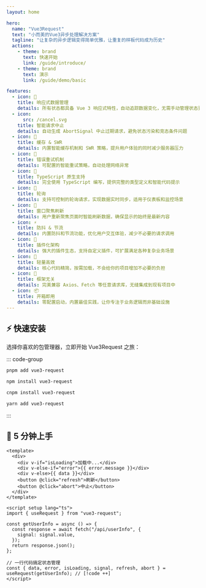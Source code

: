 ```yaml
---
layout: home

hero:
  name: "Vue3Request"
  text: "小而美的Vue3异步处理解决方案"
  tagline: "让复杂的异步逻辑变得简单优雅，让重复的样板代码成为历史"
  actions:
    - theme: brand
      text: 快速开始
      link: /guide/introduce/
    - theme: brand
      text: 演示
      link: /guide/demo/basic

features:
  - icon: 🚀
    title: 响应式数据管理
    details: 所有状态都具备 Vue 3 响应式特性，自动追踪数据变化，无需手动管理状态更新
  - icon:
      src: /cancel.svg
    title: 智能请求中止
    details: 自动生成 AbortSignal 中止过期请求，避免状态污染和竞态条件问题
  - icon: 💾
    title: 缓存 & SWR
    details: 内置智能缓存机制和 SWR 策略，提升用户体验的同时减少服务器压力
  - icon: 🔄
    title: 错误重试机制
    details: 可配置的智能重试策略，自动处理网络异常
  - icon: 📠
    title: TypeScript 原生支持
    details: 完全使用 TypeScript 编写，提供完整的类型定义和智能代码提示
  - icon: 🔁
    title: 轮询
    details: 支持可控制的轮询请求，实现数据实时同步，适用于仪表板和监控场景
  - icon: 🎯
    title: 窗口聚焦刷新
    details: 用户重新聚焦页面时智能刷新数据，确保显示的始终是最新内容
  - icon: ⚡
    title: 防抖 & 节流
    details: 内置防抖和节流功能，优化用户交互体验，减少不必要的请求调用
  - icon: 🧩
    title: 插件化架构
    details: 强大的插件生态，支持自定义插件，可扩展满足各种复杂业务场景
  - icon: 🍃
    title: 轻量高效
    details: 核心代码精简，按需加载，不会给你的项目增加不必要的负担
  - icon: 🔌
    title: 框架无关
    details: 完美兼容 Axios、Fetch 等任意请求库，无缝集成到现有项目中
  - icon: 📦
    title: 开箱即用
    details: 零配置启动，内置最佳实践，让你专注于业务逻辑而非基础设施
---
```


## ⚡ 快速安装

选择你喜欢的包管理器，立即开始 Vue3Request 之旅：

::: code-group

```bash [pnpm]
pnpm add vue3-request
```

```bash [npm]
npm install vue3-request
```

```bash [cnpm]
cnpm install vue3-request
```

```bash [yarn]
yarn add vue3-request
```

:::

## 🚀 5 分钟上手

```vue
<template>
  <div>
    <div v-if="isLoading">加载中...</div>
    <div v-else-if="error">{{ error.message }}</div>
    <div v-else>{{ data }}</div>
    <button @click="refresh">刷新</button>
    <button @click="abort">中止</button>
  </div>
</template>

<script setup lang="ts">
import { useRequest } from "vue3-request";

const getUserInfo = async () => {
  const response = await fetch("/api/userInfo", {
    signal: signal.value,
  });
  return response.json();
};

// 一行代码搞定状态管理
const { data, error, isLoading, signal, refresh, abort } = useRequest(getUserInfo); // [!code ++]
</script>
```
